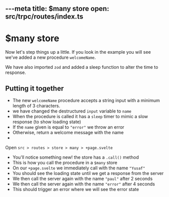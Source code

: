 ---meta
title: $many store
open: src/trpc/routes/index.ts
---

# $many store

Now let's step things up a little. If you look in the example you will see we've added a new procedure `welcomeName`.

We have also imported `zod` and added a sleep function to alter the time to response.


## Putting it together


- The new `welcomeName` procedure accepts a string input with a minimum length of 3 characters.
- we have changed the destructured `input` variable to `name`
- When the procedure is called it has a `sleep` timer to mimic a slow response (to show loading state)
- If the `name` given is equal to `"error"` we throw an error
- Otherwise, return a welcome message with the name
- 
Open `src > routes > store > many > +page.svelte` 

- You'll notice something new! the store has a `.call()` method
- This is how you call the procedure in a `$many` store
- On our `+page.svelte` we immediately call with the name `"Yusaf"`
- You should see the loading state until we get a response from the server
- We then call the server again with the name `"paul"` after 2 seconds
- We then call the server again with the name `"error"` after 4 seconds
- This should trigger an error where we will see the error state